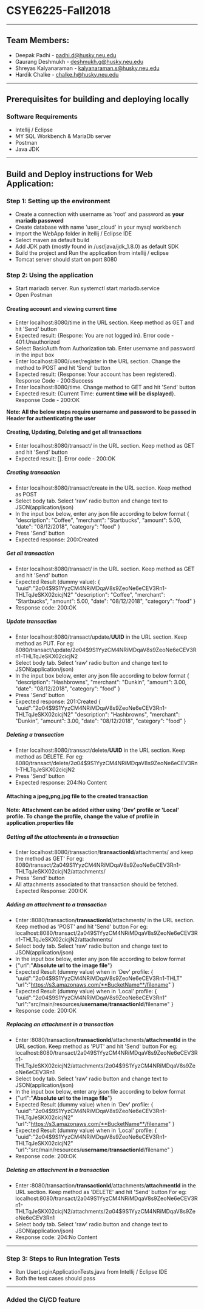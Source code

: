 # CSYE6225-Fall2018
-------------------------------------------------------------------------------------------------------------------------------------------
## Team Members: 
* Deepak Padhi - padhi.d@husky.neu.edu
* Gaurang Deshmukh - deshmukh.g@husky.neu.edu
* Shreyas Kalyanaraman - kalyanaraman.s@husky.neu.edu
* Hardik Chalke - chalke.h@husky.neu.edu
-------------------------------------------------------------------------------------------------------------------------------------------
## Prerequisites for building and deploying locally

### Software Requirements 
* Intellij / Eclipse
* MY SQL Workbench & MariaDb server  
* Postman
* Java JDK
-------------------------------------------------------------------------------------------------------------------------------------------
## Build and Deploy instructions for Web Application:

### Step 1: Setting up the environment
* Create a connection with username as 'root' and password as **your mariadb password**
* Create database with name 'user_cloud' in your mysql workbench 
* Import the WebApp folder in Itellij / Eclipse IDE
* Select maven as default build
* Add JDK path (mostly found in /usr/java/jdk_1.8.0) as default SDK  
* Build the project and Run the application from intellij / eclipse
* Tomcat server should start on port 8080

### Step 2: Using the application
* Start mariadb server. Run systemctl start mariadb.service
* Open Postman

#### Creating account and viewing current time
* Enter localhost:8080/time in the URL section. Keep method as GET and hit 'Send' button
* Expected result: {Respone: You are not logged in}. Error code - 401:Unauthorized
* Select BasicAuth from Authorization tab. Enter username and password in the input box
* Enter localhost:8080/user/register in the URL section. Change the method to POST and hit 'Send' button
* Expected result: {Response: Your account has been registered}. Response Code - 200:Success
* Enter localhost:8080/time. Change method to GET and hit 'Send' button
* Expected result: {Current Time: **current time will be displayed**}. Response Code - 200:OK

**Note: All the below steps require username and password to be passed in Header for authenticating the user**
#### Creating, Updating, Deleting and get all transactions
* Enter localhost:8080/transact/ in the URL section. Keep method as GET and hit 'Send' button
* Expected result: []. Error code - 200:OK
##### Creating transaction
* Enter localhost:8080/transact/create in the URL section. Keep method as POST
* Select body tab. Select 'raw' radio button and change text to JSON(application/json)
* In the input box below, enter any json file according to below format 
{
    "description": "Coffee",
    "merchant": "Startbucks",
    "amount": 5.00,
    "date": "08/12/2018",
    "category": "food"
}
* Press 'Send' button
* Expected response: 200:Created

##### Get all transaction
* Enter localhost:8080/transact/ in the URL section. Keep method as GET and hit 'Send' button
* Expected Result (dummy value):
{
  "uuid":"$2a$04$9S1YyzCM4NRiMDqaV8s9ZeoNe6eCEV3Rn1-THLTqJeSKX02cicjN2"
  "description": "Coffee",
  "merchant": "Startbucks",
  "amount": 5.00,
  "date": "08/12/2018",
  "category": "food"
}
* Response code: 200:OK

##### Update transaction
* Enter localhost:8080/transact/update/**UUID** in the URL section. Keep method as PUT. 
  For eg: 8080/transact/update/$2a$04$9S1YyzCM4NRiMDqaV8s9ZeoNe6eCEV3Rn1-THLTqJeSKX02cicjN2  
* Select body tab. Select 'raw' radio button and change text to JSON(application/json)
* In the input box below, enter any json file according to below format 
{
    "description": "Hashbrowns",
    "merchant": "Dunkin",
    "amount": 3.00,
    "date": "08/12/2018",
    "category": "food"
}
* Press 'Send' button
* Expected response: 201:Created
{
   "uuid":"$2a$04$9S1YyzCM4NRiMDqaV8s9ZeoNe6eCEV3Rn1-THLTqJeSKX02cicjN2"
   "description": "Hashbrowns",
   "merchant": "Dunkin",
   "amount": 3.00,
   "date": "08/12/2018",
   "category": "food"
}

##### Deleting a transaction
* Enter localhost:8080/transact/delete/**UUID** in the URL section. Keep method as DELETE. 
  For eg: 8080/transact/delete/$2a$04$9S1YyzCM4NRiMDqaV8s9ZeoNe6eCEV3Rn1-THLTqJeSKX02cicjN2
* Press 'Send' button
* Expected response: 204:No Content


#### Attaching a jpeg,png,jpg file to the created transaction

**Note: Attachment can be added either using 'Dev' profile or 'Local' profile. To change the profile, change the value of profile in application.properties file**

##### Getting all the attachments in a transaction
* Enter localhost:8080/transaction/**transactionId**/attachments/ and keep the method as GET'
For eg: 8080/transact/2a$04$9S1YyzCM4NRiMDqaV8s9ZeoNe6eCEV3Rn1-THLTqJeSKX02cicjN2/attachments/
* Press 'Send' button
* All attachments associated to that transaction should be fetched. Expected Response: 200:OK

##### Adding an attachment to a transaction
* Enter :8080/transaction/**transactionId**/attachments/ in the URL section. Keep method as 'POST' and hit 'Send' button
For eg: localhost:8080/transact/2a$04$9S1YyzCM4NRiMDqaV8s9ZeoNe6eCEV3Rn1-THLTqJeSKX02cicjN2/attachments/ 
* Select body tab. Select 'raw' radio button and change text to JSON(application/json)
* In the input box below, enter any json file according to below format 
* {"url":"**Absolute url to the image file**"}
* Expected Result (dummy value) when in 'Dev' profile:
{
  "uuid":"$2a$04$9S1YyzCM4NRiMDqaV8s9ZeoNe6eCEV3Rn1-THLT"
  "url":"https://s3.amazonaws.com/**BucketName**/filename"
}
* Expected Result (dummy value) when in 'Local' profile:
{
  "uuid":"$2a$04$9S1YyzCM4NRiMDqaV8s9ZeoNe6eCEV3Rn1"
  "url":"src/main/resources/**username**/**transactionId**/filename"
}
* Response code: 200:OK

##### Replacing an attachment in a transaction
* Enter :8080/transaction/**transactionId**/attachments/**attachmentId** in the URL section. Keep method as 'PUT' and hit 'Send' button
For eg: localhost:8080/transact/2a$04$9S1YyzCM4NRiMDqaV8s9ZeoNe6eCEV3Rn1-THLTqJeSKX02cicjN2/attachments/$2a$04$9S1YyzCM4NRiMDqaV8s9ZeoNe6eCEV3Rn1 
* Select body tab. Select 'raw' radio button and change text to JSON(application/json)
* In the input box below, enter any json file according to below format 
* {"url":"**Absolute url to the image file**"}
* Expected Result (dummy value) when in 'Dev' profile:
{
  "uuid":"$2a$04$9S1YyzCM4NRiMDqaV8s9ZeoNe6eCEV3Rn1-THLTqJeSKX02cicjN2"
  "url":"https://s3.amazonaws.com/**BucketName**/filename"
}
* Expected Result (dummy value) when in 'Local' profile:
{
  "uuid":"$2a$04$9S1YyzCM4NRiMDqaV8s9ZeoNe6eCEV3Rn1-THLTqJeSKX02cicjN2"
  "url":"src/main/resources/**username**/**transactionId**/filename"
}
* Response code: 200:OK

##### Deleting an attachment in a transaction
* Enter :8080/transaction/**transactionId**/attachments/**attachmentId** in the URL section. Keep method as 'DELETE' and hit 'Send' button
For eg: localhost:8080/transact/2a$04$9S1YyzCM4NRiMDqaV8s9ZeoNe6eCEV3Rn1-THLTqJeSKX02cicjN2/attachments/$2a$04$9S1YyzCM4NRiMDqaV8s9ZeoNe6eCEV3Rn1 
* Select body tab. Select 'raw' radio button and change text to JSON(application/json)
* Response code: 204:No Content
----------------------------------------------------------------------------------------------------------------------------------------
### Step 3: Steps to Run Integration Tests

* Run UserLoginApplicationTests,java from Intellij / Eclipse IDE
* Both the test cases should pass


----------------------------------------------------------------------------------------------------------------------------------------
### Added the CI/CD feature





